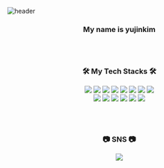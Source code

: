 ![header](https://capsule-render.vercel.app/api?type=wave&color=auto&height=300&section=header&text=Hello,%20There!🤚&fontSize=90&animation=fadeIn)

<h3 align='center'>My name is yujinkim</h3>

<br></br>

<h3 align='center'>🛠 My Tech Stacks 🛠</h3>

<p align="center">
  <img src="https://img.shields.io/badge/Python-3766AB?style=flat-square&logo=Python&logoColor=white"/></a> 
  <img src="https://img.shields.io/badge/Django-092E20?style=flat-square&logo=Django&logoColor=white"/></a> 
  <img src="https://img.shields.io/badge/C-A8B9CC?style=flat-square&logo=C&logoColor=white"/></a> 
  <img src="https://img.shields.io/badge/C++-00599C?style=flat-square&logo=C%2B%2B&logoColor=white"/></a>  
  <img src="https://img.shields.io/badge/C Sharp-239120?style=flat-square&logo=C Sharp&logoColor=white"/></a> 
  <img src="https://img.shields.io/badge/Java-007396?style=flat-square&logo=Java&logoColor=white"/></a>  
  <img src="https://img.shields.io/badge/Javascript-ffb13b?style=flat-square&logo=javascript&logoColor=white"/></a>  
  <img src="https://img.shields.io/badge/css-1572B6?style=flat-square&logo=css3&logoColor=white"/></a> 
  <br>
  <img src="https://img.shields.io/badge/HTML5-E34F26?style=flat-square&logo=html5&logoColor=white"/></a> 
  <img src="https://img.shields.io/badge/React-61DAFB?style=flat-square&logo=React&logoColor=white"/></a> 
  <img src="https://img.shields.io/badge/Flutter-02569B?style=flat-square&logo=Flutter&logoColor=white"/></a> 
  <img src="https://img.shields.io/badge/Swift-FA7343?style=flat-square&logo=Swift&logoColor=white"/></a> 
  <img src="https://img.shields.io/badge/Mysql-E6B91E?style=flat-square&logo=MySql&logoColor=white"/></a>
  <img src="https://img.shields.io/badge/Vuejs-4FC08D?style=flat-square&logo=Vue.js&logoColor=white"/></a>
</p>
<br><br>
<h3 align="center"> 📷 SNS 📷 </h3>
<p align="center">
  <a href="https://www.instagram.com/y00__zin/"><img src="https://img.shields.io/badge/Instagram-E4405F?style=flat-square&logo=Instagram&logoColor=white&link=https://www.instagram.com/y00__zin/"/></a>
<br>
